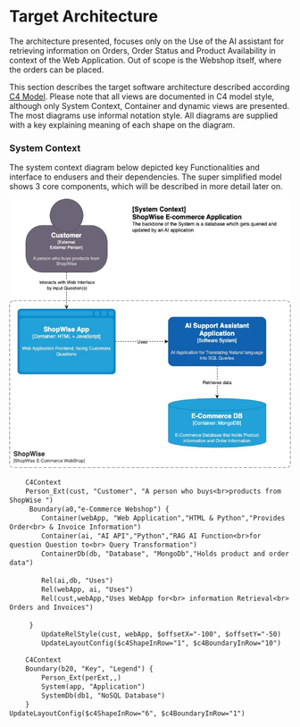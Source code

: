 # Target Architecture
The architecture presented, focuses only on the Use of the AI assistant for retrieving information on Orders, Order Status and Product Availability in context of the Web Application.
Out of scope is the Webshop itself, where the orders can be placed.

This section describes the target software architecture described according [C4 Model](https://c4model.com).
Please note that all views are documented in C4 model style, although only System Context, Container and dynamic views are presented. The most diagrams use informal notation style. All diagrams are supplied with a key explaining meaning of each shape on the diagram.
### System Context
The system context diagram below depicted key Functionalities and interface to endusers and their dependencies.
The super simplified model shows 3 core components, which will be described in more detail later on. 

![System Context](/800-assets/C1.jpg "System Context")

```mermaid
    C4Context
    Person_Ext(cust, "Customer", "A person who buys<br>products from ShopWise ")
     Boundary(a0,"e-Commerce Webshop") {  
        Container(webApp, "Web Application","HTML & Python","Provides Order<br> & Invoice Information")
        Container(ai, "AI API","Python","RAG AI Function<br>for question Question to<br> Query Transformation")
        ContainerDb(db, "Database", "MongoDb","Holds product and order data")
    
        Rel(ai,db, "Uses")
        Rel(webApp, ai, "Uses")
        Rel(cust,webApp,"Uses WebApp for<br> information Retrieval<br> Orders and Invoices")

     }  
        UpdateRelStyle(cust, webApp, $offsetX="-100", $offsetY="-50)
        UpdateLayoutConfig($c4ShapeInRow="1", $c4BoundaryInRow="10")
```
```mermaid 
    C4Context      
    Boundary(b20, "Key", "Legend") {
        Person_Ext(perExt,,)
        System(app, "Application")
        SystemDb(db1, "NoSQL Database")
    }
UpdateLayoutConfig($c4ShapeInRow="6", $c4BoundaryInRow="1")
```
